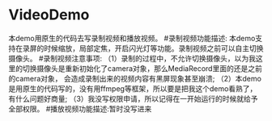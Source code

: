 # VideoDemo
本demo用原生的代码去写录制视频和播放视频。
#录制视频功能描述:
本demo支持在录屏的时候缩放，局部定焦，开启闪光灯等功能。录制视频之前可以自主切换摄像头。
#录制视频注意事项:
（1）录制的过程中，不允许切换摄像头，以为我这里的切换摄像头是重新初始化了camera对象，那么MediaRecord里面的还是之前的camera对象，
会造成录制出来的视频内容有黑屏现象甚至崩溃;
（2）本demo是用原生的代码写的，没有用ffmpeg等框架，所以要是把我这个demo看熟了，有什么问题好商量;
（3）我没写权限申请，所以记得在一开始运行的时候就给予全部权限。
#播放视频功能描述:暂时没写进来
